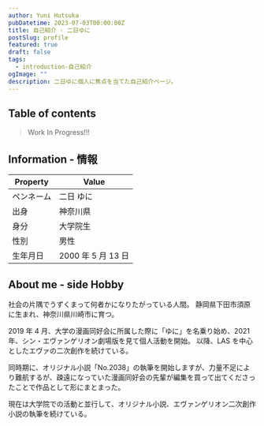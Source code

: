 ```yaml
---
author: Yuni Hutsuka
pubDatetime: 2023-07-03T00:00:00Z
title: 自己紹介 - 二日ゆに
postSlug: profile
featured: true
draft: false
tags:
  - introduction-自己紹介
ogImage: ""
description: 二日ゆに個人に焦点を当てた自己紹介ページ。
---
```


## Table of contents

> Work In Progress!!!

## Information - 情報

| Property   | Value              |
| ---------- | ------------------ |
| ペンネーム | 二日 ゆに          |
| 出身       | 神奈川県           |
| 身分       | 大学院生           |
| 性別       | 男性               |
| 生年月日   | 2000 年 5 月 13 日 |

## About me - side Hobby

社会の片隅でうずくまって何者かになりたがっている人間。
静岡県下田市須原に生まれ、神奈川県川崎市に育つ。

2019 年 4 月、大学の漫画同好会に所属した際に「ゆに」を名乗り始め、2021 年、シン・エヴァンゲリオン劇場版を見て個人活動を開始。
以降、LAS を中心としたエヴァの二次創作を続けている。

同時期に、オリジナル小説「No.2038」の執筆を開始しますが、力量不足により難航するが、疎遠になっていた漫画同好会の先輩が編集を買って出てくださったことで作品として形にまとまった。

現在は大学院での活動と並行して、オリジナル小説、エヴァンゲリオン二次創作小説の執筆を続けている。

<!-- ## About me - side Work -->
